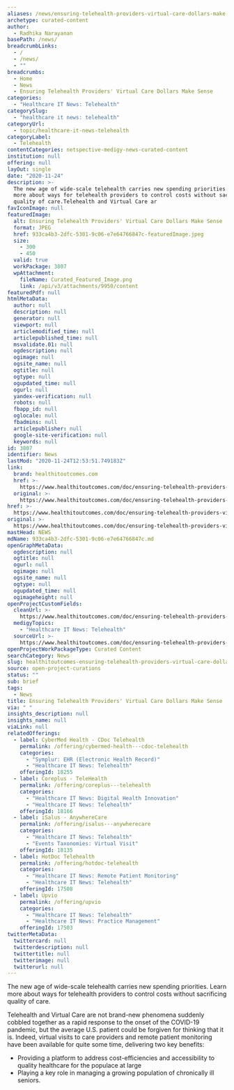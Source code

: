 ```yaml
---
aliases: /news/ensuring-telehealth-providers-virtual-care-dollars-make-sense
archetype: curated-content
author:
  - Radhika Narayanan
basePath: /news/
breadcrumbLinks:
  - /
  - /news/
  - ""
breadcrumbs:
  - Home
  - News
  - Ensuring Telehealth Providers' Virtual Care Dollars Make Sense
categories:
  - "Healthcare IT News: Telehealth"
categorySlug:
  - "healthcare it news: telehealth"
categoryUrl:
  - topic/healthcare-it-news-telehealth
categoryLabel:
  - Telehealth
contentCategories: netspective-medigy-news-curated-content
institution: null
offering: null
layOut: single
date: "2020-11-24"
description: >-
  The new age of wide-scale telehealth carries new spending priorities. Learn
  more about ways for telehealth providers to control costs without sacrificing
  quality of care.Telehealth and Virtual Care ar
favIconImage: null
featuredImage:
  alt: Ensuring Telehealth Providers' Virtual Care Dollars Make Sense
  format: JPEG
  href: 933ca4b3-2dfc-5301-9c06-e7e64766847c-featuredImage.jpeg
  size:
    - 300
    - 450
  valid: true
  workPackage: 3807
  wpAttachment:
    fileName: Curated_Featured_Image.png
    link: /api/v3/attachments/9950/content
featuredPdf: null
htmlMetaData:
  author: null
  description: null
  generator: null
  viewport: null
  articlemodified_time: null
  articlepublished_time: null
  msvalidate.01: null
  ogdescription: null
  ogimage: null
  ogsite_name: null
  ogtitle: null
  ogtype: null
  ogupdated_time: null
  ogurl: null
  yandex-verification: null
  robots: null
  fbapp_id: null
  oglocale: null
  fbadmins: null
  articlepublisher: null
  google-site-verification: null
  keywords: null
id: 3807
identifier: News
lastMod: "2020-11-24T12:53:51.749183Z"
link:
  brand: healthitoutcomes.com
  href: >-
    https://www.healthitoutcomes.com/doc/ensuring-telehealth-providers-virtual-care-dollars-make-sense-0001
  original: >-
    https://www.healthitoutcomes.com/doc/ensuring-telehealth-providers-virtual-care-dollars-make-sense-0001
href: >-
  https://www.healthitoutcomes.com/doc/ensuring-telehealth-providers-virtual-care-dollars-make-sense-0001
original: >-
  https://www.healthitoutcomes.com/doc/ensuring-telehealth-providers-virtual-care-dollars-make-sense-0001
mastHead: NEWS
mdName: 933ca4b3-2dfc-5301-9c06-e7e64766847c.md
openGraphMetaData:
  ogdescription: null
  ogtitle: null
  ogurl: null
  ogimage: null
  ogsite_name: null
  ogtype: null
  ogupdated_time: null
  ogimageheight: null
openProjectCustomFields:
  cleanUrl: >-
    https://www.healthitoutcomes.com/doc/ensuring-telehealth-providers-virtual-care-dollars-make-sense-0001
  medigyTopics:
    - "Healthcare IT News: Telehealth"
  sourceUrl: >-
    https://www.healthitoutcomes.com/doc/ensuring-telehealth-providers-virtual-care-dollars-make-sense-0001
openProjectWorkPackageType: Curated Content
searchCategory: News
slug: healthitoutcomes-ensuring-telehealth-providers-virtual-care-dollars-make-sense-test
source: open-project-curations
status: ""
sub: brief
tags:
  - News
title: Ensuring Telehealth Providers' Virtual Care Dollars Make Sense
via: " "
insights_description: null
insights_name: null
viaLink: null
relatedOfferings:
  - label: CyberMed Health - CDoc Telehealth
    permalink: /offering/cybermed-health---cdoc-telehealth
    categories:
      - "Symplur: EHR (Electronic Health Record)"
      - "Healthcare IT News: Telehealth"
    offeringId: 18255
  - label: Coreplus - TeleHealth
    permalink: /offering/coreplus---telehealth
    categories:
      - "Healthcare IT News: Digital Health Innovation"
      - "Healthcare IT News: Telehealth"
    offeringId: 18166
  - label: iSalus - AnywhereCare
    permalink: /offering/isalus---anywherecare
    categories:
      - "Healthcare IT News: Telehealth"
      - "Events Taxonomies: Virtual Visit"
    offeringId: 18135
  - label: HotDoc Telehealth
    permalink: /offering/hotdoc-telehealth
    categories:
      - "Healthcare IT News: Remote Patient Monitoring"
      - "Healthcare IT News: Telehealth"
    offeringId: 17508
  - label: Upvio
    permalink: /offering/upvio
    categories:
      - "Healthcare IT News: Telehealth"
      - "Healthcare IT News: Practice Management"
    offeringId: 17503
twitterMetaData:
  twittercard: null
  twitterdescription: null
  twittertitle: null
  twitterimage: null
  twitterurl: null
---
```


<p>The new age of wide-scale telehealth carries new spending priorities. Learn more about ways for telehealth providers to control costs without sacrificing quality of care.</p><p>Telehealth and Virtual Care are not brand-new phenomena suddenly cobbled together as a rapid response to the onset of the COVID-19 pandemic, but the average U.S. patient could be forgiven for thinking that it is. Indeed, virtual visits to care providers and remote patient monitoring have been available for quite some time, delivering two key benefits:</p><ul><li>Providing a platform to address cost-efficiencies and accessibility to quality healthcare for the populace at large</li><li>Playing a key role in managing a growing population of chronically ill seniors.</li></ul>
